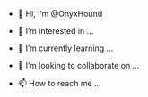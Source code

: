 - 👋 Hi, I’m @OnyxHound



- 👀 I’m interested in ...



- 🌱 I’m currently learning ...



- 💞️ I’m looking to collaborate on ...



- 📫 How to reach me ...



<!---
OnyxHound/OnyxHound is a ✨ special ✨ repository because its `README.md` (this file) appears on your GitHub profile.
You can click the Preview link to take a look at your changes.
--->
